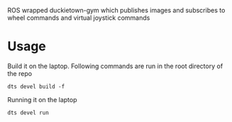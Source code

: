 ROS wrapped duckietown-gym which publishes images and subscribes to wheel commands and virtual joystick commands

# Usage

Build it on the laptop. Following commands are run in the root directory of the repo
```
dts devel build -f 
```

Running it on the laptop
```
dts devel run
```